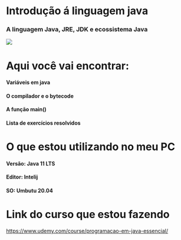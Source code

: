 # Introdução á linguagem java
### A linguagem Java, JRE, JDK e ecossistema Java
<img src="http://2.bp.blogspot.com/_ilYJ2ZmDd8A/TDTFHp8pl8I/AAAAAAAAABM/VfOLyKouzUk/s400/jvm-jre-jdk1.png">


# Aqui você vai encontrar: 
#### Variáveis em java
#### O compilador e o bytecode
#### A função main()
#### Lista de exercícios resolvidos

# O que estou utilizando no meu PC
#### Versão: Java 11 LTS
#### Editor: Intelij
#### SO: Umbutu 20.04

# Link do curso que estou fazendo

https://www.udemy.com/course/programacao-em-java-essencial/


